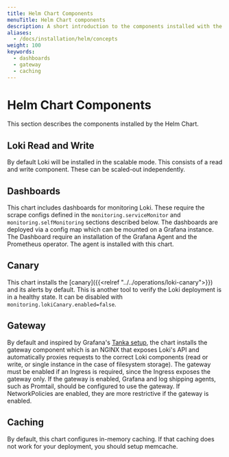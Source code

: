 ```yaml
---
title: Helm Chart Components
menuTitle: Helm Chart components
description: A short introduction to the components installed with the Loki Helm Chart.
aliases:
  - /docs/installation/helm/concepts
weight: 100
keywords:
  - dashboards
  - gateway
  - caching
---
```


# Helm Chart Components

This section describes the components installed by the Helm Chart.

## Loki Read and Write

By default Loki will be installed in the scalable mode. This consists of a read and write component. These can be scaled-out independently.

## Dashboards

This chart includes dashboards for monitoring Loki. These require the scrape configs defined in the `monitoring.serviceMonitor` and `monitoring.selfMonitoring` sections described below. The dashboards are deployed via a config map which can be mounted on a Grafana instance. The Dashboard require an installation of the Grafana Agent and the Prometheus operator. The agent is installed with this chart.

## Canary

This chart installs the [canary]({{<relref "../../operations/loki-canary">}}) and its alerts by default. This is another tool to verify the Loki deployment is in a healthy state. It can be disabled with `monitoring.lokiCanary.enabled=false`.

## Gateway

By default and inspired by Grafana's [Tanka setup](https://github.com/grafana/loki/blob/main/production/ksonnet/loki), the chart
installs the gateway component which is an NGINX that exposes Loki's API and automatically proxies requests to the correct
Loki components (read or write, or single instance in the case of filesystem storage).
The gateway must be enabled if an Ingress is required, since the Ingress exposes the gateway only.
If the gateway is enabled, Grafana and log shipping agents, such as Promtail, should be configured to use the gateway.
If NetworkPolicies are enabled, they are more restrictive if the gateway is enabled.

## Caching

By default, this chart configures in-memory caching. If that caching does not work for your deployment, you should setup memcache.
